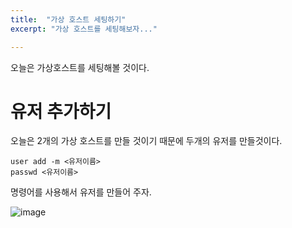 ```yaml
---
title:  "가상 호스트 세팅하기"
excerpt: "가상 호스트를 세팅해보자..."

---
```


오늘은 가상호스트를 세팅해볼 것이다. 

# 유저 추가하기
오늘은 2개의 가상 호스트를 만들 것이기 때문에 두개의 유저를 만들것이다. 
```
user add -m <유저이름>
passwd <유저이름> 
```
명령어를 사용해서 유저를 만들어 주자.

![image](https://user-images.githubusercontent.com/48200520/82796922-43ac8080-9eb1-11ea-9fef-664630a261ef.png)

